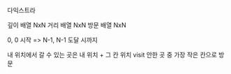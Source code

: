 다익스트라

깊이 배열 NxN
거리 배열 NxN
방문 배열 NxN

0, 0 시작 => N-1, N-1 도달 시까지

내 위치에서 갈 수 있는 곳은 내 위치 + 그 칸 위치
visit 안한 곳 중 가장 작은 칸으로 방문